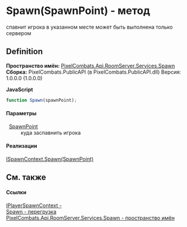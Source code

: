 # Spawn(SpawnPoint) - метод


спавнит игрока в указанном месте 
может быть выполнена только сервером




## Definition
**Пространство имён:** <a href="0971793b-47eb-58b2-d7a8-6c570042d7d9">PixelCombats.Api.RoomServer.Services.Spawn</a>  
**Сборка:** PixelCombats.PublicAPI (в PixelCombats.PublicAPI.dll) Версия: 1.0.0.0 (1.0.0.0)

**JavaScript**
``` JavaScript
function Spawn(spawnPoint);
```



#### Параметры
<dl><dt>  <a href="f65aab51-de32-e872-5f74-c94b3bd33d2b">SpawnPoint</a></dt><dd>куда заспавнить игрока</dd></dl>

#### Реализации
<a href="af114e9b-87a7-9d54-f4c7-1a18b9f1764a">ISpawnContext.Spawn(SpawnPoint)</a>  


## См. также


#### Ссылки
<a href="baa2bf73-dd60-347f-d624-2d310db8b80d">IPlayerSpawnContext - </a>  
<a href="bd76afa2-6f00-753f-805a-582187d50ca6">Spawn - перегрузка</a>  
<a href="0971793b-47eb-58b2-d7a8-6c570042d7d9">PixelCombats.Api.RoomServer.Services.Spawn - пространство имён</a>  
